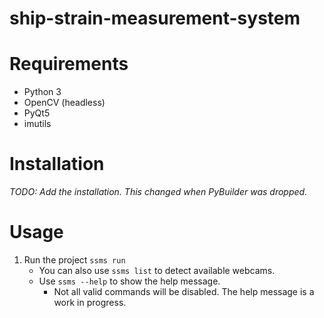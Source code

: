 # ship-strain-measurement-system

# Requirements
 - Python 3
 - OpenCV (headless)
 - PyQt5
 - imutils

# Installation
 *TODO: Add the installation. This changed when PyBuilder was dropped.*

# Usage
 1. Run the project `ssms run`
    - You can also use `ssms list` to detect available webcams.
    - Use `ssms --help` to show the help message.
        - Not all valid commands will be disabled. The help message is a work in progress.

